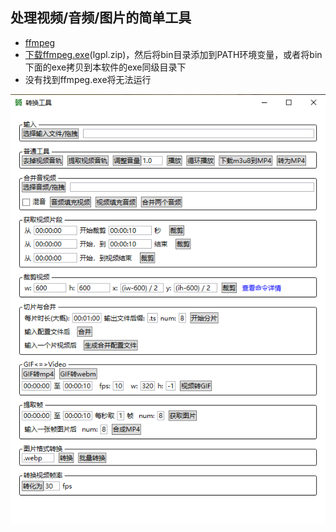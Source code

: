 ## 处理视频/音频/图片的简单工具

- [ffmpeg](https://ffmpeg.org/)
- [下载ffmpeg.exe](https://github.com/BtbN/FFmpeg-Builds/releases)(lgpl.zip)，然后将bin目录添加到PATH环境变量，或者将bin下面的exe拷贝到本软件的exe同级目录下
- 没有找到ffmpeg.exe将无法运行

![](./images/2020-10-01-14-35-52.png)